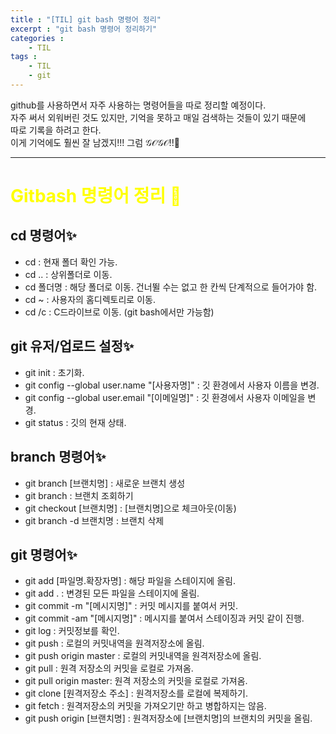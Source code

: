 ```yaml
---
title : "[TIL] git bash 명령어 정리"
excerpt : "git bash 명령어 정리하기"
categories : 
    - TIL
tags : 
    - TIL
    - git
---
```


github를 사용하면서 자주 사용하는 명령어들을 따로 정리할 예정이다.<br>
자주 써서 외워버린 것도 있지만, 기억을 못하고 매일 검색하는 것들이 있기 때문에  
따로 기록을 하려고 한다.  
이게 기억에도 훨씬 잘 남겠지!!! 그럼 𝒢𝒪𝒢𝒪!!💖  <br>

---
# <span style="color:yellow">Gitbash 명령어 정리 🐾</span>  

## cd 명령어✨  
+ cd : 현재 폴더 확인 가능.  
+ cd .. : 상위폴더로 이동.  
+ cd 폴더명 : 해당 폴더로 이동. 건너뛸 수는 없고 한 칸씩 단계적으로 들어가야 함.  
+ cd ~ : 사용자의 홈디렉토리로 이동.  
+ cd /c : C드라이브로 이동. (git bash에서만 가능함)  

## git 유저/업로드 설정✨  
+ git init : 초기화.  
+ git config --global user.name "[사용자명]" : 깃 환경에서 사용자 이름을 변경.  
+ git config --global user.email "[이메일명]" : 깃 환경에서 사용자 이메일을 변경.  
+ git status : 깃의 현재 상태.  

## branch 명령어✨  
+ git branch [브랜치명] : 새로운 브랜치 생성   
+ git branch : 브랜치 조회하기  
+ git checkout [브랜치명] : [브랜치명]으로 체크아웃(이동)  
+ git branch -d 브랜치명 : 브랜치 삭제  

## git 명령어✨  
+ git add [파일명.확장자명] : 해당 파일을 스테이지에 올림.  
+ git add . : 변경된 모든 파일을 스테이지에 올림.  
+ git commit -m "[메시지명]" : 커밋 메시지를 붙여서 커밋.  
+ git commit -am "[메시지명]" : 메시지를 붙여서 스테이징과 커밋 같이 진행.  
+ git log : 커밋정보를 확인.  
+ git push : 로컬의 커밋내역을 원격저장소에 올림.  
+ git push origin master : 로컬의 커밋내역을 원격저장소에 올림.  
+ git pull : 원격 저장소의 커밋을 로컬로 가져옴.  
+ git pull  origin master: 원격 저장소의 커밋을 로컬로 가져옴.  
+ git clone [원격저장소 주소] : 원격저장소를 로컬에 복제하기.  
+ git fetch : 원격저장소의 커밋을 가져오기만 하고 병합하지는 않음.  
+ git push origin [브랜치명] : 원격저장소에 [브랜치명]의 브랜치의 커밋을 올림.  

